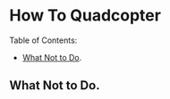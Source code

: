 How To Quadcopter
=================

Table of Contents:

 * [What Not to Do](#what-not-to-do).

## What Not to Do.